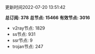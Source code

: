 更新时间2022-07-20 13:51:42

**总订阅: 378**
**总节点: 15466**
**有效节点: 3016**
- v2ray节点: 1829
- ss节点: 931
- ssr节点: 9
- trojan节点: 247
